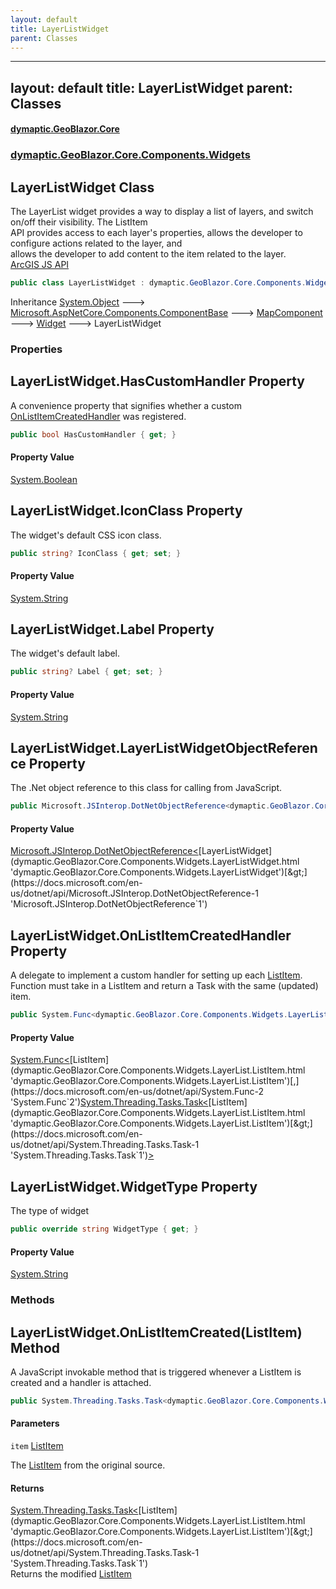 ```yaml
---
layout: default
title: LayerListWidget
parent: Classes
---
```

---
layout: default
title: LayerListWidget
parent: Classes
---
#### [dymaptic.GeoBlazor.Core](index.html 'index')
### [dymaptic.GeoBlazor.Core.Components.Widgets](index.html#dymaptic.GeoBlazor.Core.Components.Widgets 'dymaptic.GeoBlazor.Core.Components.Widgets')

## LayerListWidget Class

The LayerList widget provides a way to display a list of layers, and switch on/off their visibility. The ListItem  
API provides access to each layer's properties, allows the developer to configure actions related to the layer, and  
allows the developer to add content to the item related to the layer.  
<a target="_blank" href="https://developers.arcgis.com/javascript/latest/api-reference/esri-widgets-LayerList.html">ArcGIS JS API</a>

```csharp
public class LayerListWidget : dymaptic.GeoBlazor.Core.Components.Widgets.Widget
```

Inheritance [System.Object](https://docs.microsoft.com/en-us/dotnet/api/System.Object 'System.Object') &#129106; [Microsoft.AspNetCore.Components.ComponentBase](https://docs.microsoft.com/en-us/dotnet/api/Microsoft.AspNetCore.Components.ComponentBase 'Microsoft.AspNetCore.Components.ComponentBase') &#129106; [MapComponent](dymaptic.GeoBlazor.Core.Components.MapComponent.html 'dymaptic.GeoBlazor.Core.Components.MapComponent') &#129106; [Widget](dymaptic.GeoBlazor.Core.Components.Widgets.Widget.html 'dymaptic.GeoBlazor.Core.Components.Widgets.Widget') &#129106; LayerListWidget
### Properties

<a name='dymaptic.GeoBlazor.Core.Components.Widgets.LayerListWidget.HasCustomHandler'></a>

## LayerListWidget.HasCustomHandler Property

A convenience property that signifies whether a custom [OnListItemCreatedHandler](dymaptic.GeoBlazor.Core.Components.Widgets.LayerListWidget.html#dymaptic.GeoBlazor.Core.Components.Widgets.LayerListWidget.OnListItemCreatedHandler 'dymaptic.GeoBlazor.Core.Components.Widgets.LayerListWidget.OnListItemCreatedHandler') was registered.

```csharp
public bool HasCustomHandler { get; }
```

#### Property Value
[System.Boolean](https://docs.microsoft.com/en-us/dotnet/api/System.Boolean 'System.Boolean')

<a name='dymaptic.GeoBlazor.Core.Components.Widgets.LayerListWidget.IconClass'></a>

## LayerListWidget.IconClass Property

The widget's default CSS icon class.

```csharp
public string? IconClass { get; set; }
```

#### Property Value
[System.String](https://docs.microsoft.com/en-us/dotnet/api/System.String 'System.String')

<a name='dymaptic.GeoBlazor.Core.Components.Widgets.LayerListWidget.Label'></a>

## LayerListWidget.Label Property

The widget's default label.

```csharp
public string? Label { get; set; }
```

#### Property Value
[System.String](https://docs.microsoft.com/en-us/dotnet/api/System.String 'System.String')

<a name='dymaptic.GeoBlazor.Core.Components.Widgets.LayerListWidget.LayerListWidgetObjectReference'></a>

## LayerListWidget.LayerListWidgetObjectReference Property

The .Net object reference to this class for calling from JavaScript.

```csharp
public Microsoft.JSInterop.DotNetObjectReference<dymaptic.GeoBlazor.Core.Components.Widgets.LayerListWidget> LayerListWidgetObjectReference { get; }
```

#### Property Value
[Microsoft.JSInterop.DotNetObjectReference&lt;](https://docs.microsoft.com/en-us/dotnet/api/Microsoft.JSInterop.DotNetObjectReference-1 'Microsoft.JSInterop.DotNetObjectReference`1')[LayerListWidget](dymaptic.GeoBlazor.Core.Components.Widgets.LayerListWidget.html 'dymaptic.GeoBlazor.Core.Components.Widgets.LayerListWidget')[&gt;](https://docs.microsoft.com/en-us/dotnet/api/Microsoft.JSInterop.DotNetObjectReference-1 'Microsoft.JSInterop.DotNetObjectReference`1')

<a name='dymaptic.GeoBlazor.Core.Components.Widgets.LayerListWidget.OnListItemCreatedHandler'></a>

## LayerListWidget.OnListItemCreatedHandler Property

A delegate to implement a custom handler for setting up each [ListItem](dymaptic.GeoBlazor.Core.Components.Widgets.LayerList.ListItem.html 'dymaptic.GeoBlazor.Core.Components.Widgets.LayerList.ListItem').  
Function must take in a ListItem and return a Task with the same (updated) item.

```csharp
public System.Func<dymaptic.GeoBlazor.Core.Components.Widgets.LayerList.ListItem,System.Threading.Tasks.Task<dymaptic.GeoBlazor.Core.Components.Widgets.LayerList.ListItem>>? OnListItemCreatedHandler { get; set; }
```

#### Property Value
[System.Func&lt;](https://docs.microsoft.com/en-us/dotnet/api/System.Func-2 'System.Func`2')[ListItem](dymaptic.GeoBlazor.Core.Components.Widgets.LayerList.ListItem.html 'dymaptic.GeoBlazor.Core.Components.Widgets.LayerList.ListItem')[,](https://docs.microsoft.com/en-us/dotnet/api/System.Func-2 'System.Func`2')[System.Threading.Tasks.Task&lt;](https://docs.microsoft.com/en-us/dotnet/api/System.Threading.Tasks.Task-1 'System.Threading.Tasks.Task`1')[ListItem](dymaptic.GeoBlazor.Core.Components.Widgets.LayerList.ListItem.html 'dymaptic.GeoBlazor.Core.Components.Widgets.LayerList.ListItem')[&gt;](https://docs.microsoft.com/en-us/dotnet/api/System.Threading.Tasks.Task-1 'System.Threading.Tasks.Task`1')[&gt;](https://docs.microsoft.com/en-us/dotnet/api/System.Func-2 'System.Func`2')

<a name='dymaptic.GeoBlazor.Core.Components.Widgets.LayerListWidget.WidgetType'></a>

## LayerListWidget.WidgetType Property

The type of widget

```csharp
public override string WidgetType { get; }
```

#### Property Value
[System.String](https://docs.microsoft.com/en-us/dotnet/api/System.String 'System.String')
### Methods

<a name='dymaptic.GeoBlazor.Core.Components.Widgets.LayerListWidget.OnListItemCreated(dymaptic.GeoBlazor.Core.Components.Widgets.LayerList.ListItem)'></a>

## LayerListWidget.OnListItemCreated(ListItem) Method

A JavaScript invokable method that is triggered whenever a ListItem is created and a handler is attached.

```csharp
public System.Threading.Tasks.Task<dymaptic.GeoBlazor.Core.Components.Widgets.LayerList.ListItem>? OnListItemCreated(dymaptic.GeoBlazor.Core.Components.Widgets.LayerList.ListItem item);
```
#### Parameters

<a name='dymaptic.GeoBlazor.Core.Components.Widgets.LayerListWidget.OnListItemCreated(dymaptic.GeoBlazor.Core.Components.Widgets.LayerList.ListItem).item'></a>

`item` [ListItem](dymaptic.GeoBlazor.Core.Components.Widgets.LayerList.ListItem.html 'dymaptic.GeoBlazor.Core.Components.Widgets.LayerList.ListItem')

The [ListItem](dymaptic.GeoBlazor.Core.Components.Widgets.LayerList.ListItem.html 'dymaptic.GeoBlazor.Core.Components.Widgets.LayerList.ListItem') from the original source.

#### Returns
[System.Threading.Tasks.Task&lt;](https://docs.microsoft.com/en-us/dotnet/api/System.Threading.Tasks.Task-1 'System.Threading.Tasks.Task`1')[ListItem](dymaptic.GeoBlazor.Core.Components.Widgets.LayerList.ListItem.html 'dymaptic.GeoBlazor.Core.Components.Widgets.LayerList.ListItem')[&gt;](https://docs.microsoft.com/en-us/dotnet/api/System.Threading.Tasks.Task-1 'System.Threading.Tasks.Task`1')  
Returns the modified [ListItem](dymaptic.GeoBlazor.Core.Components.Widgets.LayerList.ListItem.html 'dymaptic.GeoBlazor.Core.Components.Widgets.LayerList.ListItem')

